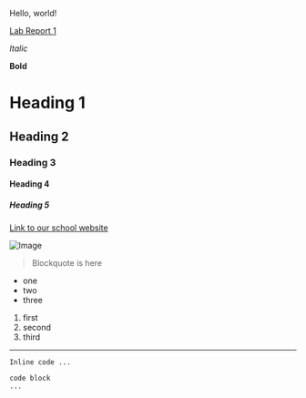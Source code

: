 Hello, world!

[Lab Report 1](https://chengqianc.github.io/cse15l-lab-reports/lab-report-1-week-0.html)

*Italic*

**Bold**

# Heading 1
## Heading 2
### Heading 3
#### Heading 4
##### Heading 5

[Link to our school website](https://ucsd.edu/)

![Image](https://upload.wikimedia.org/wikipedia/commons/thumb/0/06/Tim_Hawkinsons_Bear_%288278974671%29.jpg/2560px-Tim_Hawkinsons_Bear_%288278974671%29.jpg)

> Blockquote is here

* one
* two
* three

1. first
2. second
3. third

---

`Inline code ...`

```
code block
...
```
